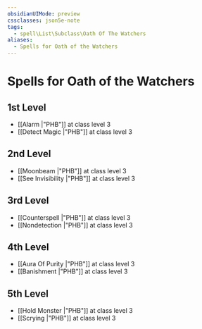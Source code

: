 ```yaml
---
obsidianUIMode: preview
cssclasses: json5e-note
tags:
  - spell\List\Subclass\Oath Of The Watchers
aliases:
  - Spells for Oath of the Watchers
---
```

# Spells for Oath of the Watchers

## 1st Level

- [[Alarm \|"PHB"]] at class level 3
- [[Detect Magic \|"PHB"]] at class level 3

## 2nd Level

- [[Moonbeam \|"PHB"]] at class level 3
- [[See Invisibility \|"PHB"]] at class level 3

## 3rd Level

- [[Counterspell \|"PHB"]] at class level 3
- [[Nondetection \|"PHB"]] at class level 3

## 4th Level

- [[Aura Of Purity \|"PHB"]] at class level 3
- [[Banishment \|"PHB"]] at class level 3

## 5th Level

- [[Hold Monster \|"PHB"]] at class level 3
- [[Scrying \|"PHB"]] at class level 3
